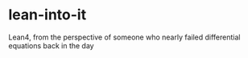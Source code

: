 # lean-into-it
Lean4, from the perspective of someone who nearly failed differential equations back in the day
